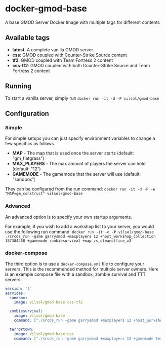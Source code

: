 # docker-gmod-base
A base GMOD Server Docker Image with multiple tags for different contents

## Available tags

 * **latest**: A complete vanilla GMOD server.
 * **css**: GMOD coupled with Counter-Strike Source content
 * **tf2**: GMOD coupled with Team Fortress 2 content
 * **css-tf2**: GMOD coupled with both Counter-Strike Source and Team Fortress 2 content

## Running

To start a vanilla server, simply run `docker run -it -d -P vilsol/gmod-base`

## Configuration
### Simple

For simple setups you can just specify environment variables to change a few specifics as follows

* **MAP** - The map that is used once the server starts (default: "gm_flatgrass")
* **MAX_PLAYERS** - The max amount of players the server can hold (default: "12")
* **GAMEMODE** - The gamemode that the server will use (default: "sandbox")

They can be configured from the run command: `docker run -it -d -P -e "MAP=gm_construct" vilsol/gmod-base`

### Advanced

An advanced option is to specify your own startup arguments.

For example, if you wish to add a workshop list to your server, you would use the following run command:
`docker run -it -d -P vilsol/gmod-base ./srcds_run -game garrysmod +maxplayers 12 +host_workshop_collection 157384458 +gamemode zombiesurvival +map zs_cleanoffice_v2`

### docker-compose

The third option is to use a `docker-compose.yml` file to configure your servers. This is the recommended method for multiple server owners. Here is an example compose file with a sandbox, zombie survival and TTT servers:

```YAML
version: '2'
services:
  sandbox:
    image: vilsol/gmod-base:css-tf2

  zombiesurvival:
    image: vilsol/gmod-base
    command: ["./srcds_run -game garrysmod +maxplayers 12 +host_workshop_collection 157384458 +gamemode zombiesurvival +map zs_cleanoffice_v2"]

  terrortown:
    image: vilsol/gmod-base:css
    command: ["./srcds_run -game garrysmod +maxplayers 12 +gamemode terrortown +map de_dust"]
```